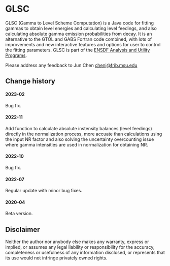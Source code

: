 # GLSC

GLSC (Gamma to Level Scheme Computation) is a Java code for fitting gammas to obtain level energies and calculating level feedings, and also calculating absolute gamma emission probabilities from decay. It is an alternative to the GTOL and GABS Fortran code combined, with lots of improvements and new interactive features and options for user to control the fitting parameters. GLSC is part of the [ENSDF Analysis and Utility Programs](https://nds.iaea.org/public/ensdf_pgm/).

Please address any feedback to Jun Chen chenj@frib.msu.edu

## Change history

#### 2023-02
Bug fix.

#### 2022-11
Add function to calculate absolute instensity balances (level feedings) directly in the normalization process, more accuate than calculations using the input NR factor and also solving the uncertainty overcounting issue where gamma intensities are used in normalization for obtaining NR.

#### 2022-10
Bug fix.

#### 2022-07
Regular update with minor bug fixes. 

#### 2020-04
Beta version.

## Disclaimer

Neither the author nor anybody else makes any warranty, express or implied, or assumes any legal liability or responsibility for the accuracy, completeness or usefulness of any information disclosed, or represents that its use would not infringe privately owned rights.

